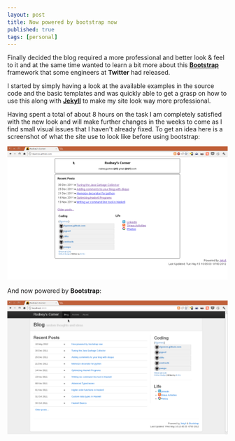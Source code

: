 ```yaml
---
layout: post
title: Now powered by bootstrap now
published: true
tags: [personal]
---
```


Finally decided the blog required a more professional and better look & feel to
it and at the same time wanted to learn a bit more about this [**Bootstrap**](http://twitter.github.com/bootstrap/)
framework that some engineers at **Twitter** had released.

I started by simply having a look at the available examples in the source code
and the basic templates and was quickly able to get a grasp on how to use this
along with [**Jekyll**](http://jekyllrb.com/) to make my site look way more
professional.

Having spent a total of about 8 hours on the task I am completely satisfied
with the new look and will make further changes in the weeks to come as I
find small visual issues that I haven't already fixed. To get an idea here is
a screenshot of what the site use to look like before using bootstrap:

<center>
<img width="640" src="/images/2012/may/old_site_look.png"/>
</center>

And now powered by **Bootstrap**:

<center>
<img width="640" src="/images/2012/may/new_site_look.png"/>
</center>
